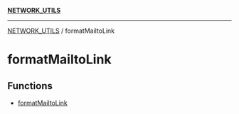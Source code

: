 [**NETWORK_UTILS**](../README.md)

***

[NETWORK_UTILS](../README.md) / formatMailtoLink

# formatMailtoLink

## Functions

- [formatMailtoLink](functions/formatMailtoLink.md)
